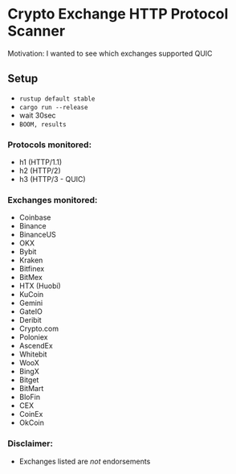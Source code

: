 # Crypto Exchange HTTP Protocol Scanner

Motivation: I wanted to see which exchanges supported QUIC

## Setup
- `rustup default stable`
- `cargo run --release`
- wait 30sec
- `BOOM, results`

### Protocols monitored:
- h1 (HTTP/1.1)
- h2 (HTTP/2)
- h3 (HTTP/3 - QUIC)

### Exchanges monitored:
- Coinbase
- Binance
- BinanceUS
- OKX
- Bybit
- Kraken
- Bitfinex
- BitMex
- HTX (Huobi)
- KuCoin
- Gemini
- GateIO
- Deribit
- Crypto.com
- Poloniex
- AscendEx
- Whitebit
- WooX
- BingX
- Bitget
- BitMart
- BloFin
- CEX
- CoinEx
- OkCoin

### Disclaimer:
- Exchanges listed are *not* endorsements